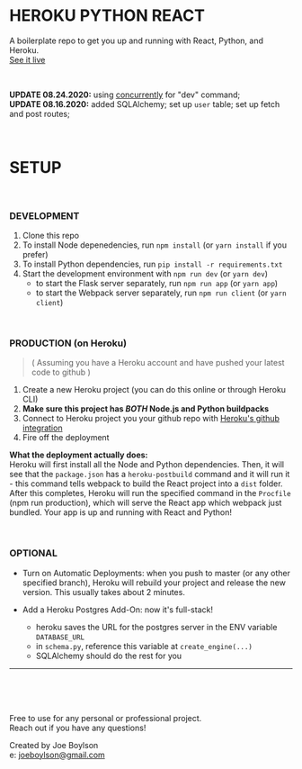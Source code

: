 # HEROKU PYTHON REACT

A boilerplate repo to get you up and running with React, Python, and Heroku. <br/>
[See it live](https://salty-lowlands-02435.herokuapp.com/)

<br/>

**UPDATE 08.24.2020:** using [concurrently](https://www.npmjs.com/package/concurrently) for "dev" command; <br/>
**UPDATE 08.16.2020:** added SQLAlchemy; set up `user` table; set up fetch and post routes;

<br/>

# SETUP

<br/>

### DEVELOPMENT

1. Clone this repo
2. To install Node depenedencies, run `npm install` (or `yarn install` if you prefer)
3. To install Python dependencies, run `pip install -r requirements.txt`
4. Start the development environment with `npm run dev` (or `yarn dev`)
    - to start the Flask server separately, run `npm run app` (or `yarn app`)
    - to start the Webpack server separately, run `npm run client` (or `yarn client`)

<br/>

### PRODUCTION (on Heroku)

>  ( Assuming you have a Heroku account and have pushed your latest code to github )

1. Create a new Heroku project (you can do this online or through Heroku CLI)
2. **Make sure this project has _BOTH_ Node.js and Python buildpacks**
3. Connect to Heroku project you your github repo with [Heroku's github integration](https://devcenter.heroku.com/articles/github-integration)
4. Fire off the deployment

**What the deployment actually does:** <br/> Heroku will first install all the Node and Python dependencies. Then, it will see that the `package.json` has a `heroku-postbuild` command and it will run it - this command tells webpack to build the React project into a `dist` folder. After this completes, Heroku will run the specified command in the `Procfile` (npm run production), which will serve the React app which webpack just bundled. Your app is up and running with React and Python!

<br/>

### OPTIONAL

- Turn on Automatic Deployments: when you push to master (or any other specified branch), Heroku will rebuild your project and release the new version. This usually takes about 2 minutes.

- Add a Heroku Postgres Add-On: now it's full-stack!
  - heroku saves the URL for the postgres server in the ENV variable `DATABASE_URL`
  - in `schema.py`, reference this variable at `create_engine(...)`
  - SQLAlchemy should do the rest for you

---

<br/><br/><br/>

Free to use for any personal or professional project. <br/>
Reach out if you have any questions!<br/>

Created by Joe Boylson <br/>
e: joeboylson@gmail.com <br/>

